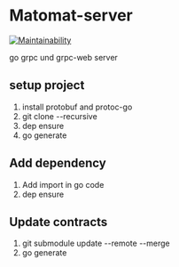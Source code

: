 # Matomat-server

[![Maintainability](https://api.codeclimate.com/v1/badges/7513a48ef0f203220eae/maintainability)](https://codeclimate.com/github/omgwtflaserguns/matomat-server/maintainability)

go grpc und grpc-web server

## setup project

1. install protobuf and protoc-go
2. git clone --recursive
3. dep ensure
4. go generate

## Add dependency

1. Add import in go code
2. dep ensure

## Update contracts

1. git submodule update --remote --merge
2. go generate

